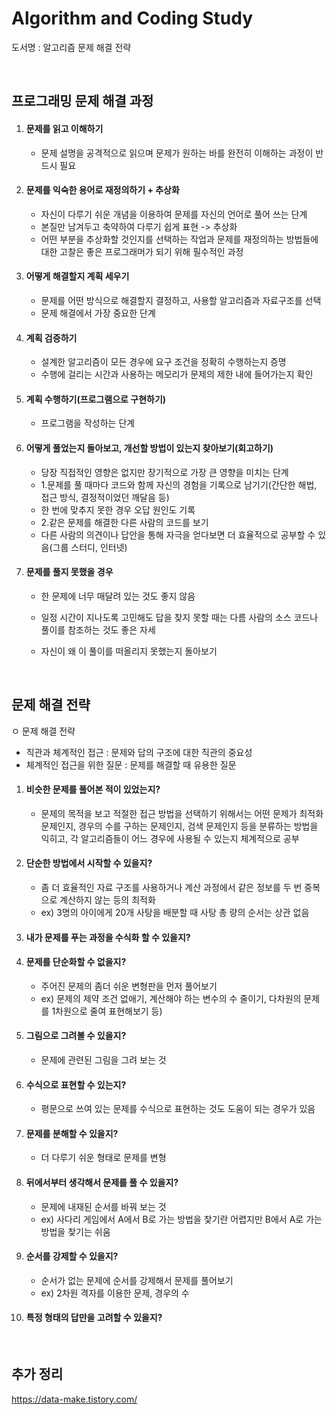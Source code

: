 # Algorithm and Coding Study

도서명 : 알고리즘 문제 해결 전략

<br/>

## 프로그래밍 문제 해결 과정

1. #### 문제를 읽고 이해하기
   - 문제 설명을 공격적으로 읽으며 문제가 원하는 바를 완전히 이해하는 과정이 반드시 필요

2. #### 문제를 익숙한 용어로 재정의하기 + 추상화
   - 자신이 다루기 쉬운 개념을 이용하여 문제를 자신의 언어로 풀어 쓰는 단계
   - 본질만 남겨두고 축약하여 다루기 쉽게 표현 -> 추상화
   - 어떤 부분을 추상화할 것인지를 선택하는 작업과 문제를 재정의하는 방법들에 대한 고찰은 좋은 프로그래머가 되기 위해 필수적인 과정
  
3. #### 어떻게 해결할지 계획 세우기
   - 문제를 어떤 방식으로 해결할지 결정하고, 사용할 알고리즘과 자료구조를 선택
   - 문제 해결에서 가장 중요한 단계
  
4. #### 계획 검증하기
   - 설계한 알고리즘이 모든 경우에 요구 조건을 정확히 수행하는지 증명
   - 수행에 걸리는 시간과 사용하는 메모리가 문제의 제한 내에 들어가는지 확인
  
5. #### 계획 수행하기(프로그램으로 구현하기)
   - 프로그램을 작성하는 단계
  
6. #### 어떻게 풀었는지 돌아보고, 개선할 방법이 있는지 찾아보기(회고하기)
   - 당장 직접적인 영향은 없지만 장기적으로 가장 큰 영향을 미치는 단계
   - 1.문제를 풀 때마다 코드와 함께 자신의 경험을 기록으로 남기기(간단한 해법, 접근 방식, 결정적이었던 깨달음 등)
   - 한 번에 맞추지 못한 경우 오답 원인도 기록
   - 2.같은 문제를 해결한 다른 사람의 코드를 보기
   - 다른 사람의 의견이나 답안을 통해 자극을 얻다보면 더 효율적으로 공부할 수 있음(그룹 스터디, 인터넷)

7. #### 문제를 풀지 못했을 경우
   - 한 문제에 너무 매달려 있는 것도 좋지 않음
   - 일정 시간이 지나도록 고민해도 답을 찾지 못할 때는 다름 사람의 소스 코드나 풀이를 참조하는 것도 좋은 자세
   
   - 자신이 왜 이 풀이를 떠올리지 못했는지 돌아보기
<br/>

## 문제 해결 전략

ㅇ 문제 해결 전략
- 직관과 체계적인 접근 : 문제와 답의 구조에 대한 직관의 중요성
- 체계적인 접근을 위한 질문 : 문제를 해결할 때 유용한 질문

1. #### 비슷한 문제를 풀어본 적이 있었는지?
   - 문제의 목적을 보고 적절한 접근 방법을 선택하기 위해서는 어떤 문제가 최적화 문제인지, 경우의 수를 구하는 문제인지, 검색 문제인지 등을 분류하는 방법을 익히고, 각 알고리즘들이 어느 경우에 사용될 수 있는지 체계적으로 공부
  
2. #### 단순한 방법에서 시작할 수 있을지?
   
   - 좀 더 효율적인 자료 구조를 사용하거나 계산 과정에서 같은 정보를 두 번 중복으로 계산하지 않는 등의 최적화
   - ex) 3명의 아이에게 20개 사탕을 배분할 때 사탕 총 량의 순서는 상관 없음
  
3. #### 내가 문제를 푸는 과정을 수식화 할 수 있을지?

4. #### 문제를 단순화할 수 없을지?
   
   - 주어진 문제의 좀더 쉬운 변형판을 먼저 풀어보기
   - ex) 문제의 제약 조건 없애기, 계산해야 하는 변수의 수 줄이기, 다차원의 문제를 1차원으로 줄여 표현해보기 등)
  
5. #### 그림으로 그려볼 수 있을지?
   - 문제에 관련된 그림을 그려 보는 것
  
6. #### 수식으로 표현할 수 있는지?
   - 평문으로 쓰여 있는 문제를 수식으로 표현하는 것도 도움이 되는 경우가 있음
  
7. #### 문제를 분해할 수 있을지?
   - 더 다루기 쉬운 형태로 문제를 변형
  
8. #### 뒤에서부터 생각해서 문제를 풀 수 있을지?
   - 문제에 내재된 순서를 바꿔 보는 것
   - ex) 사다리 게임에서 A에서 B로 가는 방법을 찿기란 어렵지만 B에서 A로 가는 방법을 찾기는 쉬움
  
9. #### 순서를 강제할 수 있을지?
   - 순서가 없는 문제에 순서를 강제해서 문제를 풀어보기
   - ex) 2차원 격자를 이용한 문제, 경우의 수
   
10. #### 특정 형태의 답만을 고려할 수 있을지?
    <br/>

## 추가 정리
<https://data-make.tistory.com/>